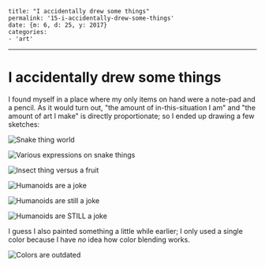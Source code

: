 
    title: "I accidentally drew some things"
    permalink: '15-i-accidentally-drew-some-things'
    date: {m: 6, d: 25, y: 2017}
    categories:
    - 'art'

---

# I accidentally drew some things

I found myself in a place where my only items on hand were a note-pad and a
pencil. As it would turn out, "the amount of in-this-situation I am" and "the
amount of art I make" is directly proportionate; so I ended up drawing a few
sketches:

![Snake thing world](static/media/15-snek-world.png)

![Various expressions on snake things](static/media/15-snek-expressions.png)

![Insect thing versus a fruit](static/media/15-insect-vs-fruit.png)

![Humanoids are a joke](static/media/15-humanoids-are-a-joke.png)

![Humanoids are still a joke](static/media/15-humanoids-are-still-a-joke.png)

![Humanoids are STILL a joke](static/media/15-humanoids-are-still-still-a-joke.png)

I guess I also painted something a little while earlier; I only used a single
color because I have *no* idea how color blending works.

![Colors are outdated](static/media/15-colors-are-outdated.png)
